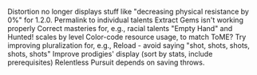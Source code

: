 Distortion no longer displays stuff like "decreasing physical resistance by 0%" for 1.2.0.
Permalink to individual talents
Extract Gems isn't working properly
Correct masteries for, e.g., racial talents
"Empty Hand" and Hunted! scales by level
Color-code resource usage, to match ToME?
Try improving pluralization for, e.g., Reload - avoid saying "shot, shots, shots, shots, shots"
Improve prodigies' display (sort by stats, include prerequisites)
Relentless Pursuit depends on saving throws.
